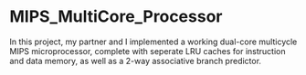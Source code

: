 # MIPS_MultiCore_Processor

In this project, my partner and I implemented a working dual-core multicycle MIPS microprocessor, complete with seperate LRU caches 
for instruction and data memory, as well as a 2-way associative branch predictor.
